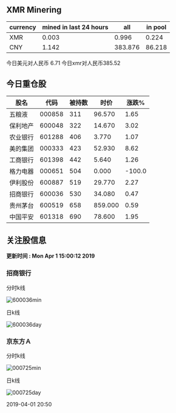 ## XMR Minering

|currency|mined in last 24 hours|all|in pool|
|---|---|---|---|
|XMR|0.003|0.996|0.224|
|CNY|1.142|383.876|86.218|

今日美元对人民币 6.71	今日xmr对人民币385.52


## 今日重仓股 

|股名|代码|被持数|时价|涨跌%|
|---|---|---|---|---|
|五粮液|000858|311|96.570|1.65|
|保利地产|600048|322|14.670|3.02|
|农业银行|601288|406|3.770|1.07|
|美的集团|000333|423|52.930|8.62|
|工商银行|601398|442|5.640|1.26|
|格力电器|000651|504|0.000|-100.0|
|伊利股份|600887|519|29.770|2.27|
|招商银行|600036|530|34.080|0.47|
|贵州茅台|600519|658|859.000|0.59|
|中国平安|601318|690|78.600|1.95|

## 关注股信息
**更新时间 : Mon Apr  1 15:00:12 2019**
### 招商银行 
分时k线

![600036min](http://image.sinajs.cn/newchart/min/n/sh600036.gif)

日k线

![600036day](http://image.sinajs.cn/newchart/daily/n/sh600036.gif)

### 京东方Ａ 
分时k线

![000725min](http://image.sinajs.cn/newchart/min/n/sz000725.gif)

日k线

![000725day](http://image.sinajs.cn/newchart/daily/n/sz000725.gif)

2019-04-01 20:50